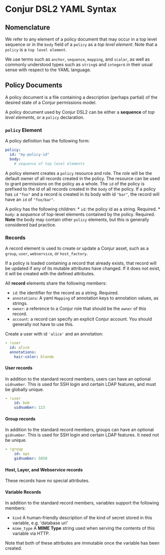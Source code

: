 # Conjur DSL2 YAML Syntax

## Nomenclature

We refer to any element of a policy document that may occur in a top level sequence or
in the `body` field of a `policy` as a *top level element*.  Note that a `policy` is a 
`top level element`.  

We use terms such as `anchor`, `sequence`, `mapping`, and `scalar`, as well as commonly understood types such
as `string`s and `integer`s in their usual sense with respect to the YAML language.

## Policy Documents

A policy document is a file containing a description (perhaps partial) of the desired state of a Conjur
permissions model.

A policy document used by Conjur DSL2 can be either a **sequence** of *top level elements*, or a `policy` declaration.

### `policy` Element 

A policy definition has the following form:

```yaml
policy:
  id: "my-policy-id"
  body:
    # sequence of top level elements
```

A policy element creates a `policy` resource and role.  The *role* will be the default owner of all records created in
the policy.  The resource can be used to grant permissions on the policy as a whole.  The `id` of the policy is prefixed 
to the id of all records created in the `body` of the policy.  If a policy has `id` `"foo"` and a record is created in its
body with id `"bar"`, the record will have an `id` of `"foo/bar"`.

A policy has the following children:
    * `id`: the policy id as a string. Required.
    * `body`: a *sequence* of top-level elements contained by the policy.  Required.
        **Note** the body may contain other `policy` elements, but this is generally considered bad practice.
             
### Records

A record element is used to create or update a Conjur asset, such as a `group`, `user`, `webservice`, or `host_factory`.

If a policy is loaded containing a record that already exists, that record will be updated if any of its mutable
attributes have changed.  If it does not exist, it will be created with the defined attributes.

All **record** elements share the following members:

  * `id`: the identifier for the record as a string. Required.
  * `annotations`: A yaml `Mapping` of annotation keys to annotation values, as strings.
  * `owner`: a reference to a Conjur role that should be the `owner` of this record.
  * `account`: a record can specify an explicit Conjur account. You should generally not
    have to use this.
  


Create a user with id `'alice'` and an annotation:
```yaml
- !user
  id: alice
  annotations:
    hair-color: blonde
```

#### User records

In addition to the standard record members, users can have an optional `uidnumber`.  This is used for SSH login and certain 
LDAP features, and must be globally unique.

```yaml
- !user
    id: bob
    uidnumber: 123
```

#### Group records

In addition to the standard record members, groups can have an optional `gidnumber`.  This is used for SSH login and
certain LDAP features. It need not be unique.

```yaml
- !group
    id: ops
    gidnumber: 5050
```

#### Host, Layer, and Webservice records

These records have no special attributes.

#### Variable Records

In addition to the standard record members, variables support the following members:
    
  * `kind` A human-friendly description of the kind of secret stored in this variable, e.g. 'database uri'
  * `mime_type` A **MIME Type** string used when serving the contents of this variable via HTTP.

Note that both of these attributes are immutable once the variable has been created.


